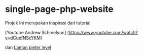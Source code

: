 # single-page-php-website

Projek ini merupakan inspirasi dari tutorial 

[Youtube 
Andrew Schmelyun] (https://www.youtube.com/watch?v=dCuefNScYKM)

dan [Laman pieter level](https://x.com/levelsio?ref=levels.io)
